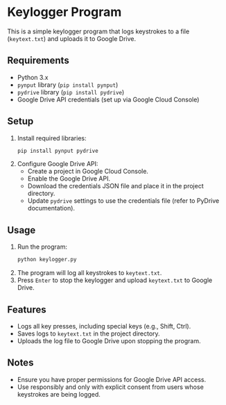 # Keylogger Program

This is a simple keylogger program that logs keystrokes to a file (`keytext.txt`) and uploads it to Google Drive.

## Requirements
- Python 3.x
- `pynput` library (`pip install pynput`)
- `pydrive` library (`pip install pydrive`)
- Google Drive API credentials (set up via Google Cloud Console)

## Setup
1. Install required libraries:
   ```bash
   pip install pynput pydrive
   ```
2. Configure Google Drive API:
   - Create a project in Google Cloud Console.
   - Enable the Google Drive API.
   - Download the credentials JSON file and place it in the project directory.
   - Update `pydrive` settings to use the credentials file (refer to PyDrive documentation).

## Usage
1. Run the program:
   ```bash
   python keylogger.py
   ```
2. The program will log all keystrokes to `keytext.txt`.
3. Press `Enter` to stop the keylogger and upload `keytext.txt` to Google Drive.

## Features
- Logs all key presses, including special keys (e.g., Shift, Ctrl).
- Saves logs to `keytext.txt` in the project directory.
- Uploads the log file to Google Drive upon stopping the program.

## Notes
- Ensure you have proper permissions for Google Drive API access.
- Use responsibly and only with explicit consent from users whose keystrokes are being logged.